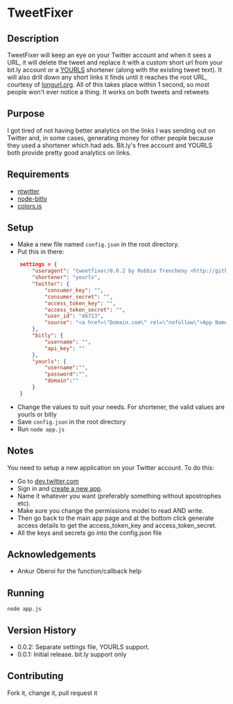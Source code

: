 # TweetFixer
## Description
TweetFixer will keep an eye on your Twitter account and when it sees a URL, it will delete the tweet and replace it with a custom short url from your bit.ly account or a [YOURLS](http://yourls.org/) shortener (along with the existing tweet text). It will also drill down any short links it finds until it reaches the root URL, courtesy of [longurl.org](http://longurl.org). All of this takes place within 1 second, so most people won't ever notice a thing. It works on both tweets and retweets

## Purpose
I got tired of not having better analytics on the links I was sending out on Twitter and, in some cases, generating money for other people because they used a shortener which had ads. Bit.ly's free account and YOURLS both provide pretty good analytics on links.

## Requirements
* [ntwitter](https://github.com/AvianFlu/ntwitter)
* [node-bitly](https://github.com/tanepiper/node-bitly)
* [colors.js](https://github.com/marak/colors.js)

## Setup
* Make a new file named `config.json` in the root directory.
* Put this in there:

```json
    settings = {
        "useragent": "tweetfixer/0.0.2 by Robbie Trencheny <http://github.com/robbiet480/tweetfixer>",
        "shortener": "yourls",
        "twitter": {
            "consumer_key": "",
            "consumer_secret": "",
            "access_token_key": "",
            "access_token_secret": "",
            "user_id": "46713",
            "source": "<a href=\"Domain.com\" rel=\"nofollow\">App Name</a>"
        },
        "bitly": {
            "username": "",
            "api_key": ""
        },
        "yourls": {
            "username":"",
            "password":"",
            "domain":""
        }
    }
```
* Change the values to suit your needs. For shortener, the valid values are yourls or bitly
* Save `config.json` in the root directory
* Run `node app.js`

## Notes
You need to setup a new application on your Twitter account. To do this: 
* Go to [dev.twitter.com](http://dev.twitter.com)
* Sign in and [create a new app](https://dev.twitter.com/apps/new). 
* Name it whatever you want (preferably something without apostrophes etc). 
* Make sure you change the permissions model to read AND write. 
* Then go back to the main app page and at the bottom click generate access details to get the access\_token\_key and access\_token\_secret. 
* All the keys and secrets go into the config.json file

## Acknowledgements
* Ankur Oberoi for the function/callback help

## Running
`node app.js`

## Version History
* 0.0.2: Separate settings file, YOURLS support.
* 0.0.1: Initial release. bit.ly support only

## Contributing
Fork it, change it, pull request it